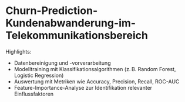 # Churn-Prediction-Kundenabwanderung-im-Telekommunikationsbereich
Highlights:
* Datenbereinigung und -vorverarbeitung
* Modelltraining mit Klassifikationsalgorithmen (z. B. Random Forest, Logistic Regression)
* Auswertung mit Metriken wie Accuracy, Precision, Recall, ROC-AUC
* Feature-Importance-Analyse zur Identifikation relevanter Einflussfaktoren
